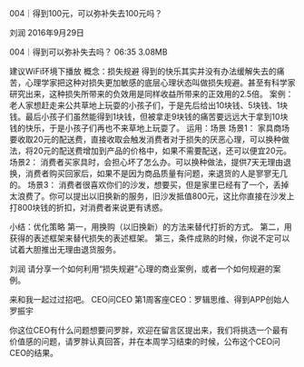 004｜得到100元，可以弥补失去100元吗？


刘润
2016年9月29日

004｜得到可以弥补失去吗？
06:35 3.08MB

建议WiFi环境下播放
概念：损失规避
得到的快乐其实并没有办法缓解失去的痛苦，心理学家把这种对损失更加敏感的底层心理状态叫做损失规避。甚至有科学家研究出来，这种损失所带来的负效用是同样收益所带来的正效用的2.5倍。
案例：
老人家想赶走来公共草地上玩耍的小孩子们，于是先后给出10块钱、5块钱、1块钱。最后小孩子们虽然能得到1块钱，但被拿走9块钱的痛苦要远远大于拿到10块钱的快乐，于是小孩子们再也不来草地上玩耍了。
运用：场景
场景1：
家具商场要收取20元的配送费，直接收取会触发消费者对于损失的厌恶心理，可以换种做法，将20元的配送费增加到产品的价格中，如果不需要配送，还可以便宜20元。
场景2：
消费者买家具时，会担心坏了怎么办。可以换种做法，提供7天无理由退换，消费者购买回家后，如果不是因为商品质量有问题，来退货的人是寥寥无几的。
场景3：
消费者很喜欢你们的沙发，想要买，但是家里已经有了一个，丢掉太浪费了。你可以提出以旧换新的服务，旧沙发抵值800元，这比你直接在沙发上打800块钱的折扣，对消费者来说更有诱惑。

小结：优化策略
第一，用换购（以旧换新）的方法来替代打折的方式。
第二，用获得的表述框架来替代损失的表述框架。
第三，条件成熟的时候，你说不定可以试着大胆推出无理由退货服务。

刘润
请分享一个如何利用“损失规避”心理的商业案例，或者一个如何规避的案例。

来和我一起过过招吧。
CEO问CEO
第1周客座CEO：罗辑思维、得到APP创始人罗振宇

你这位CEO有什么问题想要问罗胖，欢迎在留言区提出来，我们将挑选一个最有价值感的问题，请罗胖认真回答，并在本周学习结束的时候，公布这个CEO问CEO的结果。
